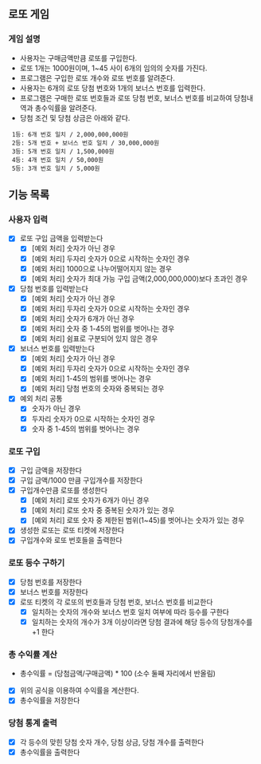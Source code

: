 ## 로또 게임

### 게임 설명

* 사용자는 구매금액만큼 로또를 구입한다.
* 로또 1개는 1000원이며, 1~45 사이 6개의 임의의 숫자를 가진다.
* 프로그램은 구입한 로또 개수와 로또 번호를 알려준다.
* 사용자는 6개의 로또 당첨 번호와 1개의 보너스 번호를 입력한다.
* 프로그램은 구매한 로또 번호들과 로또 당첨 번호, 보너스 번호를 비교하여 당첨내역과 총수익률을 알려준다.
* 당첨 조건 및 당첨 상금은 아래와 같다.

```
 1등: 6개 번호 일치 / 2,000,000,000원
 2등: 5개 번호 + 보너스 번호 일치 / 30,000,000원
 3등: 5개 번호 일치 / 1,500,000원
 4등: 4개 번호 일치 / 50,000원
 5등: 3개 번호 일치 / 5,000원
 ```

## 기능 목록

### 사용자 입력

- [x] 로또 구입 금액을 입력받는다
    - [x] [예외 처리] 숫자가 아닌 경우
    - [x] [예외 처리] 두자리 숫자가 0으로 시작하는 숫자인 경우
    - [x] [예외 처리] 1000으로 나누어떨어지지 않는 경우
    - [x] [예외 처리] 숫자가 최대 가능 구입 금액(2,000,000,000)보다 초과인 경우

- [x] 당첨 번호를 입력받는다
    - [x] [예외 처리] 숫자가 아닌 경우
    - [x] [예외 처리] 두자리 숫자가 0으로 시작하는 숫자인 경우
    - [x] [예외 처리] 숫자가 6개가 아닌 경우
    - [x] [예외 처리] 숫자 중 1-45의 범위를 벗어나는 경우
    - [x] [예외 처리] 쉼표로 구분되어 있지 않은 경우

- [x] 보너스 번호를 입력받는다
    - [x] [예외 처리] 숫자가 아닌 경우
    - [x] [예외 처리] 두자리 숫자가 0으로 시작하는 숫자인 경우
    - [x] [예외 처리] 1-45의 범위를 벗어나는 경우
    - [x] [예외 처리] 당첨 번호의 숫자와 중복되는 경우

- [x] 예외 처리 공통
    - [x] 숫자가 아닌 경우
    - [x] 두자리 숫자가 0으로 시작하는 숫자인 경우
    - [x] 숫자 중 1-45의 범위를 벗어나는 경우

### 로또 구입

- [x] 구입 금액을 저장한다
- [x] 구입 금액/1000 만큼 구입개수를 저장한다
- [x] 구입개수만큼 로또를 생성한다
    - [x] [예외 처리] 로또 숫자가 6개가 아닌 경우
    - [x] [예외 처리] 로또 숫자 중 중복된 숫자가 있는 경우
    - [x] [예외 처리] 로또 숫자 중 제한된 범위(1~45)를 벗어나는 숫자가 있는 경우
- [x] 생성한 로또는 로또 티켓에 저장한다
- [x] 구입개수와 로또 번호들을 출력한다

### 로또 등수 구하기

- [x] 당첨 번호를 저장한다
- [x] 보너스 번호를 저장한다
- [x] 로또 티켓의 각 로또의 번호들과 당첨 번호, 보너스 번호를 비교한다
    -[x] 일치하는 숫자의 개수와 보너스 번호 일치 여부에 따라 등수를 구한다
    -[x] 일치하는 숫자의 개수가 3개 이상이라면 당첨 결과에 해당 등수의 당첨개수를 +1 한다

### 총 수익률 계산

* 총수익률 = (당첨금액/구매금액) * 100 (소수 둘째 자리에서 반올림)

- [x] 위의 공식을 이용하여 수익률을 계산한다.
- [x] 총수익률을 저장한다

### 당첨 통계 출력

- [x] 각 등수의 맞힌 당첨 숫자 개수, 당첨 상금, 당첨 개수를 출력한다
- [x] 총수익률을 출력한다
